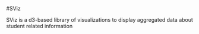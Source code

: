 #SViz

SViz is a d3-based library of visualizations to display aggregated data about student related information
